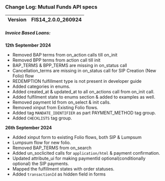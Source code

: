 ### Change Log:  Mutual Funds API specs

| Version                         | FIS14_2.0.0_260924 |
| :------------------------------ | :----------------- |

##### Invoice Based Loans:

 ****12th September 2024****
- Removed BAP terms from on_action calls till on_init
- Removed BPP terms from action call till init
- BAP_TERMS & BPP_TERMS  are missing in on_status call
- Cancellation_terms are missing in on_status call for SIP Creation (New Folio) flow
- REDEMPTION fulfillment type is not present in developer guide
- Added categories in enums.
- Added created_at & updated_at to all on_actions call from on_init call.
- Added fulfilment state to enums section & added to examples as well.
- Removed payment Id from on_select & init calls.
- Removed xinput from Existing Folio flows.
- Added tag `MANDATE_IDENTIFIER` as part PAYMENT_METHOD tag group.
- Added `CHECKLISTS` tag group.

 ****26th September 2024****
 - Added xinput form to existing Folio flows, both SIP & Lumpsum
 - Lumpsum flow for new folio.
 - Removed BAP_TERMS from on_search
 - Added un_soclicited calls for `application/html` & payment confirmation.
 - Updated attribute_ui for making paymentId optional(conditionally optional) the SIP payments.
 - Mapped the fulfillment states with order statuses.
 - Added `transactionId` as hidden field in forms

